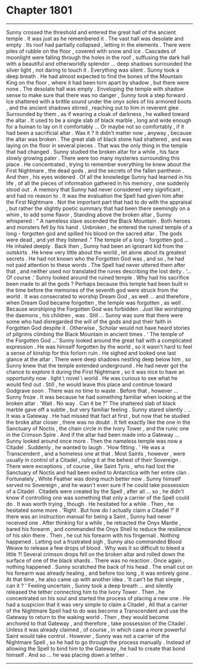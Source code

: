 
# Chapter 1801


---

Sunny crossed the threshold and entered the great hall of the ancient temple .
It was just as he remembered it .
The vast hall was desolate and empty . Its roof had partially collapsed , letting in the elements . There were piles of rubble on the floor , covered with snow and ice . Cascades of moonlight were falling through the holes in the roof , suffusing the dark hall with a beautiful and otherworldly splendor ... deep shadows surrounded the silver light , not daring to touch it .
Everything was silent .
Sunny took a deep breath .
He had almost expected to find the bones of the Mountain King on the floor , where it had been torn apart by shadow , but there were none . The desolate hall was empty .
Enveloping the temple with shadow sense to make sure that there was no danger , Sunny took a step forward . Ice shattered with a brittle sound under the onyx soles of his armored boots , and the ancient shadows stirred , reaching out to him in reverent glee .
Surrounded by them , as if wearing a cloak of darkness , he walked toward the altar .
It used to be a single slab of black marble , long and wide enough for a human to lay on it comfortably ...
Or maybe not so comfortably , if it had been a sacrificial altar .
Was it ?
It didn't matter now , anyway , because the altar was broken .
The great slab of black stone had shattered , and was laying on the floor in several pieces . That was the only thing in the temple that had changed .
Sunny studied the broken altar for a while , his face slowly growing paler .
There were too many mysteries surrounding this
place . He concentrated , trying to remember
everything he knew about the First Nightmare , the
dead gods , and the secrets of the fallen pantheon .
And then , his eyes widened .
Of all the knowledge Sunny had learned in his life , of all the pieces of information gathered in his memory , one suddenly stood out . A memory that Sunny had never considered very significant , and had no reason to .
It was the evaluation the Spell had given him after the First Nightmare . Not the important part that had to do with the appraisal , but rather the slightly poetic summary that had been there seemingly on a whim , to add some flavor ,
Standing above the broken altar , Sunny whispered :
" A nameless slave ascended the Black Mountain . Both heroes and monsters fell by his hand . Unbroken , he entered the ruined temple of a long - forgotten god and spilled his blood on the sacred altar . The gods were dead , and yet they listened ."
The temple of a long - forgotten god ...
He inhaled deeply .
Back then , Sunny had been an ignorant kid from the outskirts . He knew very little about the world , let alone about its greatest secrets .
He had not known who the Forgotten God was , and so , he had not paid attention to these words . The Spell had never uttered them after that , and neither used nor translated the runes describing the lost deity .
‘... Of course .’
Sunny looked around the ruined temple .
Why had his sacrifice been made to all the gods ?
Perhaps because this temple had been built in the time before the memories of the seventh god were struck from the world . It was consecrated to worship Dream God , as well ... and therefore , when Dream God became forgotten , the temple was forgotten , as well .
Because worshiping the Forgotten God was forbidden . Just like worshiping the daemons , his children , was .
Still ... Sunny was sure that there were some who had disregarded the will of the gods and put their faith in Forgotten God despite it . Otherwise , Scholar would not have heard stories of pilgrims climbing the Black Mountain in ancient times .
‘ The temple of the Forgotten God …’
Sunny looked around the great hall with a complicated expression .
He was himself forgotten by the world , so it wasn't hard to feel a sense of kinship for this forlorn ruin .
He sighed and looked one last glance at the altar .
There were deep shadows nestling deep below him , so Sunny knew that the temple extended underground . He had never got the chance to explore it during the First Nightmare , so it was nice to have an opportunity now . lіght \ nоvel \ world . He was curious to see what he would find out .
Still , he would leave this place and continue toward Godgrave soon . There was no time to waste .
Before that , however ...
Sunny froze .
It was because he had something familiar when looking at the broken altar .
'Wait . No way . Can it be ?"
The shattered slab of black marble gave off a subtle , but very familiar feeling .
Sunny stared silently .
... It was a Gateway .
He had missed that fact at first , but now that he studied the broke altar closer , there was no doubt . It felt exactly like the one in the Sanctuary of Noctis , the chain circle in the Ivory Tower , and the runic one in the Crimson Spire .
And if the altar had been made into a Gateway ... Sunny looked around once more .
Then the nameless temple was now a Citadel .
Suddenly , he wanted to laugh .
'How fitting . '
He was a Transcendent , and a homeless one at that . Most Saints , however , were usually in control of a Citadel , ruling it at the behest of their Sovereign .
There were exceptions , of course , like Saint Tyris , who had lost the Sanctuary of Noctis and had been exiled to Antarctica with her entire clan . Fortunately , White Feather was doing much better now .
Sunny himself served no Sovereign , and he wasn't even sure if he could take possession of a Citadel . Citadels were created by the Spell , after all ... so , he didn't know if controlling one was something that only a carrier of the Spell could do .
It was worth trying , though .
He hesitated for a while .
Then , he hesitated some more .
'Right . But how do I actually claim a Citadel ?’
If there was an instruction manual for being a Saint , Sunny had never received one .
After thinking for a while , he retracted the Onyx Mantle , bared his forearm , and commanded the Onyx Shell to reduce the resilience of his skin there . Then , he cut his forearm with his fingernail . Nothing happened .
Letting out a frustrated sigh , Sunny also commanded Blood Weave to release a few drops of blood .
Why was it so difficult to bleed a little ?!
Several crimson drops fell on the broken altar and rolled down the surface of one of the black shards .
There was no reaction .
Once again , nothing happened .
Sunny scratched the back of his head . The small cut on his forearm was already healing , and before too long , it was entirely gone .
At that time , he also came up with another idea .
'It can't be that simple , can it ? '
Feeling uncertain , Sunny took a deep breath ... and silently released the tether connecting him to the Ivory Tower .
Then , he concentrated on his soul and started the process of placing a new one .
He had a suspicion that it was very simple to claim a Citadel , All that a carrier of the Nightmare Spell had to do was become a Transcendent and use the Gateway to return to the waking world . Then , they would become anchored to that Gateway , and therefore , take possession of the Citadel .
Unless it was already claimed , of course , in which case a more powerful Saint would take control .
However , Sunny was not a carrier of the Nightmare Spell , so he had to go through the process manually . Instead of allowing the Spell to bind him to the Gateway , he had to create that bond himself .
And so ... he was placing down a tether .

---

